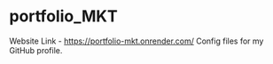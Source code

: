 # portfolio_MKT
Website Link - https://portfolio-mkt.onrender.com/
Config files for my GitHub profile.
